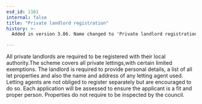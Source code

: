 ```yaml
---
esd_id: 1161
internal: false
title: "Private landlord registration"
history: >-
  Added in version 3.06. Name changed to 'Private landlord registration' in version 4.00.

---
```


All private landlords are required to be registered with their local authority.The scheme covers all private lettings,with certain limited exemptions. The landlord is required to provide personal details, a list of all let properties and also the name and address of any letting agent used. Letting agents are not obliged to register separately but are encouraged to do so. Each application will be assessed to ensure the applicant is a fit and proper person. Properties do not require to be inspected by the council.


